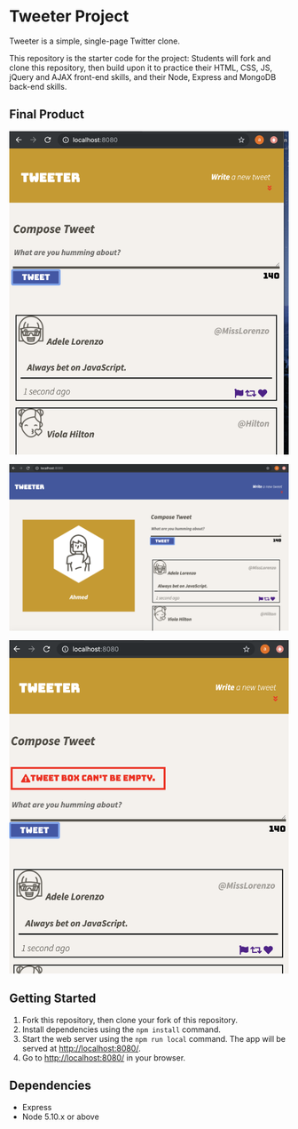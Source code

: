 # Tweeter Project

Tweeter is a simple, single-page Twitter clone.

This repository is the starter code for the project: Students will fork and clone this repository, then build upon it to practice their HTML, CSS, JS, jQuery and AJAX front-end skills, and their Node, Express and MongoDB back-end skills.

## Final Product

![Image description](https://github.com/muraahm/tweeter/blob/master/docs/tweet-box0.png)

![Image description](https://github.com/muraahm/tweeter/blob/master/docs/tweet-box1.png)

![Image description](https://github.com/muraahm/tweeter/blob/master/docs/tweet-box2.png)

## Getting Started

1. Fork this repository, then clone your fork of this repository.
2. Install dependencies using the `npm install` command.
3. Start the web server using the `npm run local` command. The app will be served at <http://localhost:8080/>.
4. Go to <http://localhost:8080/> in your browser.

## Dependencies

- Express
- Node 5.10.x or above
